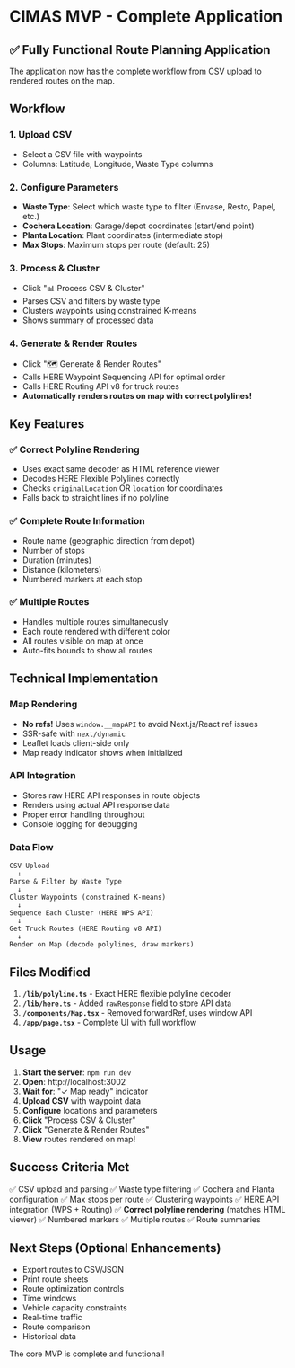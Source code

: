 # CIMAS MVP - Complete Application

## ✅ Fully Functional Route Planning Application

The application now has the complete workflow from CSV upload to rendered routes on the map.

## Workflow

### 1. Upload CSV
- Select a CSV file with waypoints
- Columns: Latitude, Longitude, Waste Type columns

### 2. Configure Parameters
- **Waste Type**: Select which waste type to filter (Envase, Resto, Papel, etc.)
- **Cochera Location**: Garage/depot coordinates (start/end point)
- **Planta Location**: Plant coordinates (intermediate stop)
- **Max Stops**: Maximum stops per route (default: 25)

### 3. Process & Cluster
- Click "📊 Process CSV & Cluster"
- Parses CSV and filters by waste type
- Clusters waypoints using constrained K-means
- Shows summary of processed data

### 4. Generate & Render Routes
- Click "🗺️ Generate & Render Routes"
- Calls HERE Waypoint Sequencing API for optimal order
- Calls HERE Routing API v8 for truck routes
- **Automatically renders routes on map with correct polylines!**

## Key Features

### ✅ Correct Polyline Rendering
- Uses exact same decoder as HTML reference viewer
- Decodes HERE Flexible Polylines correctly
- Checks `originalLocation` OR `location` for coordinates
- Falls back to straight lines if no polyline

### ✅ Complete Route Information
- Route name (geographic direction from depot)
- Number of stops
- Duration (minutes)
- Distance (kilometers)
- Numbered markers at each stop

### ✅ Multiple Routes
- Handles multiple routes simultaneously
- Each route rendered with different color
- All routes visible on map at once
- Auto-fits bounds to show all routes

## Technical Implementation

### Map Rendering
- **No refs!** Uses `window.__mapAPI` to avoid Next.js/React ref issues
- SSR-safe with `next/dynamic`
- Leaflet loads client-side only
- Map ready indicator shows when initialized

### API Integration
- Stores raw HERE API responses in route objects
- Renders using actual API response data
- Proper error handling throughout
- Console logging for debugging

### Data Flow
```
CSV Upload
  ↓
Parse & Filter by Waste Type
  ↓
Cluster Waypoints (constrained K-means)
  ↓
Sequence Each Cluster (HERE WPS API)
  ↓
Get Truck Routes (HERE Routing v8 API)
  ↓
Render on Map (decode polylines, draw markers)
```

## Files Modified

1. **`/lib/polyline.ts`** - Exact HERE flexible polyline decoder
2. **`/lib/here.ts`** - Added `rawResponse` field to store API data
3. **`/components/Map.tsx`** - Removed forwardRef, uses window API
4. **`/app/page.tsx`** - Complete UI with full workflow

## Usage

1. **Start the server**: `npm run dev`
2. **Open**: http://localhost:3002
3. **Wait for**: "✓ Map ready" indicator
4. **Upload CSV** with waypoint data
5. **Configure** locations and parameters
6. **Click** "Process CSV & Cluster"
7. **Click** "Generate & Render Routes"
8. **View** routes rendered on map!

## Success Criteria Met

✅ CSV upload and parsing
✅ Waste type filtering
✅ Cochera and Planta configuration
✅ Max stops per route
✅ Clustering waypoints
✅ HERE API integration (WPS + Routing)
✅ **Correct polyline rendering** (matches HTML viewer)
✅ Numbered markers
✅ Multiple routes
✅ Route summaries

## Next Steps (Optional Enhancements)

- Export routes to CSV/JSON
- Print route sheets
- Route optimization controls
- Time windows
- Vehicle capacity constraints
- Real-time traffic
- Route comparison
- Historical data

The core MVP is complete and functional!
